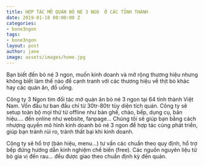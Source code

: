 ```yaml
---
title: HỢP TÁC MỞ QUÁN BÒ NÉ 3 NGO  Ở CÁC TỈNH THÀNH
date: 2019-01-18 00:00:00 Z
categories:
- bone3ngon
tags:
- bone3ngon
layout: post
author: jane
image: assets/images/home.jpg
---
```


Bạn biết đến bò né 3 ngon, muốn kinh doanh và mở rộng thương hiệu nhưng không biết làm thế nào để cạnh tranh với các thương hiệu về thịt bò khác hay các quán ăn, đồ uống.



Công ty 3 Ngon tìm đối tác mở quán ăn bò né  3 ngon tại 64 tỉnh thành Việt Nam.
Vốn đầu tư ban đầu chỉ từ 30tr-80tr tùy diện tích quán. Công ty sẽ setup toàn bộ mọi thứ từ offline như bàn ghế, chảo, bếp, dụng cụ, bản hiệu…. đến online như website, fanpage… 
Chúng tôi sẽ giúp bạn bằng cách nhượng quyền mô hình kinh doanh bò né 3 ngon để hợp tác cùng phát triển, giúp bạn tránh rủi ro, tránh thất bại khi kinh doanh.

 Công ty sẽ hổ trợ (bản hiệu, menu…) tư vấn các chuẩn theo quy định, hổ trợ bếp đứng hướng dẫn kinh nghiệm chế biến (free). Các nguồn nguyên liệu từ bò gia vị đến rau… đều được giao theo chuẩn định kỳ đến quán. 

